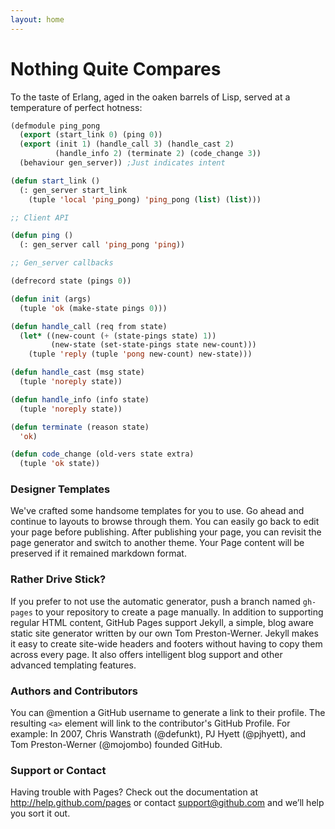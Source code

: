 ```yaml
---
layout: home
---
```


# Nothing Quite Compares

To the taste of Erlang, aged in the oaken barrels of Lisp, served at a
temperature of perfect hotness:

```lisp
(defmodule ping_pong
  (export (start_link 0) (ping 0))
  (export (init 1) (handle_call 3) (handle_cast 2)
          (handle_info 2) (terminate 2) (code_change 3))
  (behaviour gen_server)) ;Just indicates intent

(defun start_link ()
  (: gen_server start_link
    (tuple 'local 'ping_pong) 'ping_pong (list) (list)))

;; Client API

(defun ping ()
  (: gen_server call 'ping_pong 'ping))

;; Gen_server callbacks

(defrecord state (pings 0))

(defun init (args)
  (tuple 'ok (make-state pings 0)))

(defun handle_call (req from state)
  (let* ((new-count (+ (state-pings state) 1))
         (new-state (set-state-pings state new-count)))
    (tuple 'reply (tuple 'pong new-count) new-state)))

(defun handle_cast (msg state)
  (tuple 'noreply state))

(defun handle_info (info state)
  (tuple 'noreply state))

(defun terminate (reason state)
  'ok)

(defun code_change (old-vers state extra)
  (tuple 'ok state))
```

### Designer Templates
We've crafted some handsome templates for you to use. Go ahead and continue to
layouts to browse through them. You can easily go back to edit your page before
publishing. After publishing your page, you can revisit the page generator and
switch to another theme. Your Page content will be preserved if it remained
markdown format.

### Rather Drive Stick?
If you prefer to not use the automatic generator, push a branch named
`gh-pages` to your repository to create a page manually. In addition to
supporting regular HTML content, GitHub Pages support Jekyll, a simple, blog
aware static site generator written by our own Tom Preston-Werner. Jekyll makes
it easy to create site-wide headers and footers without having to copy them
across every page. It also offers intelligent blog support and other advanced
templating features.

### Authors and Contributors
You can @mention a GitHub username to generate a link to their profile. The
resulting `<a>` element will link to the contributor's GitHub Profile. For
example: In 2007, Chris Wanstrath (@defunkt), PJ Hyett (@pjhyett), and Tom
Preston-Werner (@mojombo) founded GitHub.

### Support or Contact
Having trouble with Pages? Check out the documentation at
http://help.github.com/pages or contact support@github.com and we’ll help you
sort it out.
